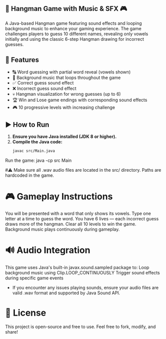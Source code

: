 ## 🎵 Hangman Game with Music & SFX 🎮

A Java-based Hangman game featuring sound effects and looping background music to enhance your gaming experience. 
The game challenges players to guess 10 different names, revealing only vowels initially and using the classic 6-step Hangman drawing for incorrect guesses.

## 🧩 Features

- 🔠 Word guessing with partial word reveal (vowels shown)
- 🎵 Background music that loops throughout the game
- ✅ Correct guess sound effect
- ❌ Incorrect guess sound effect
- 💀 Hangman visualization for wrong guesses (up to 6)
- 🏆 Win and Lose game endings with corresponding sound effects
- 🎮 10 progressive levels with increasing challenge

## ▶️ How to Run

1. **Ensure you have Java installed (JDK 8 or higher).**
2. **Compile the Java code:**
   ```bash
   javac src/Main.java
Run the game:
java -cp src Main

#⚠️ Make sure all .wav audio files are located in the src/ directory. Paths are hardcoded in the game.

# 🎮 Gameplay Instructions

You will be presented with a word that only shows its vowels.
Type one letter at a time to guess the word.
You have 6 lives — each incorrect guess draws more of the hangman.
Clear all 10 levels to win the game.
Background music plays continuously during gameplay.

# 🔊 Audio Integration

This game uses Java's built-in javax.sound.sampled package to:
Loop background music using Clip.LOOP_CONTINUOUSLY
Trigger sound effects during specific game events
- If you encounter any issues playing sounds, ensure your audio files are valid .wav format and supported by Java Sound API.

# 📜 License
This project is open-source and free to use. Feel free to fork, modify, and share!

